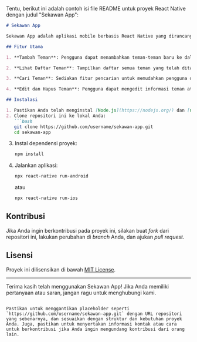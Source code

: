 Tentu, berikut ini adalah contoh isi file README untuk proyek React Native dengan judul "Sekawan App":

```markdown
# Sekawan App

Sekawan App adalah aplikasi mobile berbasis React Native yang dirancang untuk membantu pengguna dalam mengelola dan menyimpan kontak teman-teman mereka.

## Fitur Utama

1. **Tambah Teman**: Pengguna dapat menambahkan teman-teman baru ke dalam aplikasi dengan memasukkan informasi kontak mereka.

2. **Lihat Daftar Teman**: Tampilkan daftar semua teman yang telah ditambahkan beserta informasi kontak mereka.

3. **Cari Teman**: Sediakan fitur pencarian untuk memudahkan pengguna dalam menemukan teman tertentu.

4. **Edit dan Hapus Teman**: Pengguna dapat mengedit informasi teman atau menghapus teman dari daftar.

## Instalasi

1. Pastikan Anda telah menginstal [Node.js](https://nodejs.org/) dan [npm](https://www.npmjs.com/).
2. Clone repositori ini ke lokal Anda:
   ```bash
   git clone https://github.com/username/sekawan-app.git
   cd sekawan-app
   ```
3. Instal dependensi proyek:
   ```bash
   npm install
   ```
4. Jalankan aplikasi:
   ```bash
   npx react-native run-android
   ```
   atau
   ```bash
   npx react-native run-ios
   ```

## Kontribusi

Jika Anda ingin berkontribusi pada proyek ini, silakan buat *fork* dari repositori ini, lakukan perubahan di *branch* Anda, dan ajukan *pull request*.

## Lisensi

Proyek ini dilisensikan di bawah [MIT License](LICENSE).

---

Terima kasih telah menggunakan Sekawan App! Jika Anda memiliki pertanyaan atau saran, jangan ragu untuk menghubungi kami.
```

Pastikan untuk menggantikan placeholder seperti `https://github.com/username/sekawan-app.git` dengan URL repositori yang sebenarnya, dan sesuaikan dengan struktur dan kebutuhan proyek Anda. Juga, pastikan untuk menyertakan informasi kontak atau cara untuk berkontribusi jika Anda ingin mengundang kontribusi dari orang lain.
